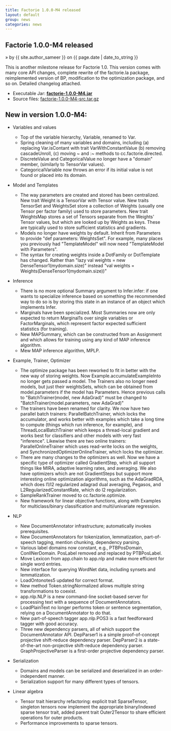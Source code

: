 ```yaml
---
title: Factorie 1.0.0-M4 released
layout: default
group: news
categories: news
---
```


## Factorie 1.0.0-M4 released
 &raquo; by {{ site.author_sameer }} on {{ page.date | date_to_string }}

This is another milestone release for Factorie 1.0. This version comes with many core API changes, complete rewrite of the factorie.la package, reimplemented version of BP, modification to the optimization package, and so on. Detailed changelog attached.

* Executable Jar: **[factorie-1.0.0-M4.jar](http://factorie.googlecode.com/files/factorie-1.0.0-M4.jar)**
* Source files: [factorie-1.0.0-M4-src.tar.gz](http://factorie.googlecode.com/files/factorie-1.0.0-M4-src.tar.gz)

New in version 1.0.0-M4:
---

* Variables and values
    - Top of the variable hierarchy, Variable, renamed to Var.
    - Spring cleaning of many variables and domains, including
    (a) replacing Var.isContant with trait VarWithConstantValue
    (b) removing cascadeUnroll, (c) moving ~ and :~ methods to
    cc.factorie.directed.
    - DiscreteValue and CategoricalValue no longer have a "domain"
    member, (similarly to TensorVar values).
    - CategoricalVariable now throws an error if its initial value
    is not found or placed into its domain.

* Model and Templates
    - The way parameters are created and stored has been centralized.
    New trait Weight is a TensorVar with Tensor value.  New traits TensorSet and
    WeightsSet store a collection of Weights (usually one Tensor per factor family)
    used to store parameters.  New trait WeightsMap stores a set of Tensors
    separate from the Weights' Tensor values, but which are looked up by Weights as
    keys.  These are typically used to store sufficient statistics and gradients.
    - Models no longer have weights by default.  Inherit from Parameters
    to provide "def parameters: WeightsSet".  For example, many places you
    previously had "TemplateModel" will now need "TemplateModel with Parameters".
    - The syntax for creating weights inside a DotFamily or DotTemplate has changed.
    Rather than "lazy val weights = new DenseTensor1(mydomain.size)" instead
    "val weights = Weights(DenseTensor1(mydomain.size))"

* Inference
    - There is no more optional Summary argument to Infer.infer: if
    one wants to specialize inference based on something the recommended
    way to do so is by storing this state in an instance of an object
    which implements Infer.
    - Marginals have been specialized. Most Summaries now are only expected
    to return Marginal1s over single variables or FactorMarginals, which
    represent factor expected sufficient statistics (for training).
    - New MAPSummary, which can be constructed from an Assignment and which allows
    for training using any kind of MAP inference algorithm.
    - Mew MAP inference algorithm, MPLP.

* Example, Trainer, Optimizer
    - The optimize package has been reworked to fit in better with the new
    way of storing weights. Now Example.accumulateExampleInto no longer
    gets passed a model. The Trainers also no longer need models, but just
    their weightsSets, which can be obtained from model.parameters if the
    model has Parameters.  Hence previous calls to "BatchTrainer(model, new AdaGrad)"
    must be changed to "BatchTrainer(model.parameters, new AdaGrad)"
    - The trainers have been renamed for clarity. We now have two parallel
    batch trainers: ParallelBatchTrainer, which locks the accumulator, and
    works better with examples which take a long time to compute (things
    which run inference, for example), and ThreadLocalBatchTrainer which
    keeps a thread-local gradient and works best for classifiers and other
    models with very fast "inference". Likewise there are two online
    trainers: ParallelOnlineTrainer which uses read-write locks on the
    weights, and SynchronizedOptimizerOnlineTrainer, which locks the
    optimizer.
    - There are many changes to the optimizers as well. Now we have a
    specific type of optimizer called GradientStep, which all support
    things like MIRA, adaptive learning rates, and averaging. We also have
    optimizers which are not GradientSteps but support more interesting
    online optimization algorithms, such as the AdaGradRDA, which does
    l1/l2 regularized adagrad dual averaging, Pegasos, and
    L2RegularizedConstantRate, which do l2 regularization.
    - SampleRankTrainer moved to cc.factorie.optimize.
    - New framework for linear objective functions, along with Examples
    for multiclass/binary classification and multi/univariate regression.

* NLP
    - New DocumentAnnotator infrastructure; automatically invokes prerequisites.
    - New DocumentAnnotators for tokenization, lemmatization, part-of-speech tagging,
    mention chunking, dependency parsing.
    - Various label domains now constant, e.g., PTBPosDomain, ConllNerDomain.
    PosLabel removed and replaced by PTBPosLabel.
    - Move Lexicon from app.chain to app.nlp and make more efficient for single
    word entries.
    - New interface for querying WordNet data, including synsets and lemmatization.
    - LoadOntonotes5 updated for correct format.
    - New method Token.stringNormalized allows multiple string transformations to
    coexist.
    - app.nlp.NLP is a new command-line socket-based server for processing text
    with a sequence of DocumentAnnotators.
    - LoadPlainText no longer performs token or sentence segmentation, relying
    on a DocumentAnnotator to do that.
    - New part-of-speech tagger app.nlp.POS3 is a fast feedforward tagger
    with good accuracy.
    - Three new dependency parsers, all of which support the DocumentAnnotator API.
    DepParser1 is a simple proof-of-concept projective shift-reduce dependency parser.
    DepParser2 is a state-of-the-art non-projective shift-reduce dependency parser.
    GraphProjectiveParser is a first-order projective dependency parser.

* Serialization
    - Domains and models can be serialized and deserialized in an order-independent manner.
    - Serialization support for many different types of tensors.

* Linear algebra
    - Tensor trait hierarchy refactoring: explicit trait SparseTensor, singleton tensors
    now implement the appropriate binary/indexed sparse tensor trait, added parent trait
    Outer2Tensor to share efficient operations for outer products.
    - Performance improvements to sparse tensors.
